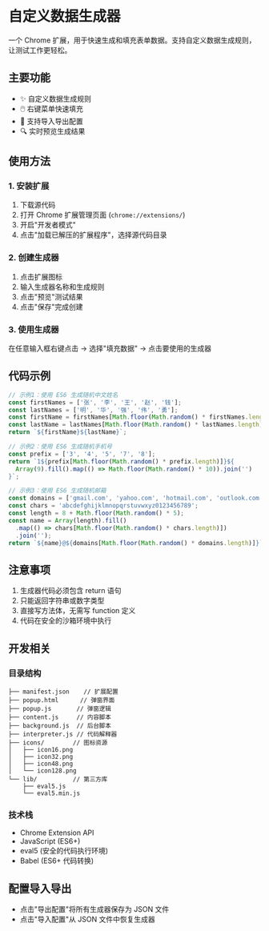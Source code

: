 # 自定义数据生成器

一个 Chrome 扩展，用于快速生成和填充表单数据。支持自定义数据生成规则，让测试工作更轻松。

## 主要功能

- ✨ 自定义数据生成规则
- 🖱️ 右键菜单快速填充
- 💾 支持导入导出配置
- 🔍 实时预览生成结果

## 使用方法

### 1. 安装扩展
1. 下载源代码
2. 打开 Chrome 扩展管理页面 (`chrome://extensions/`)
3. 开启"开发者模式"
4. 点击"加载已解压的扩展程序"，选择源代码目录

### 2. 创建生成器
1. 点击扩展图标
2. 输入生成器名称和生成规则
3. 点击"预览"测试结果
4. 点击"保存"完成创建

### 3. 使用生成器
在任意输入框右键点击 -> 选择"填充数据" -> 点击要使用的生成器

## 代码示例

```javascript
// 示例1：使用 ES6 生成随机中文姓名
const firstNames = ['张', '李', '王', '赵', '钱'];
const lastNames = ['明', '华', '强', '伟', '勇'];
const firstName = firstNames[Math.floor(Math.random() * firstNames.length)];
const lastName = lastNames[Math.floor(Math.random() * lastNames.length)];
return `${firstName}${lastName}`;

// 示例2：使用 ES6 生成随机手机号
const prefix = ['3', '4', '5', '7', '8'];
return `1${prefix[Math.floor(Math.random() * prefix.length)]}${
  Array(9).fill().map(() => Math.floor(Math.random() * 10)).join('')
}`;

// 示例3：使用 ES6 生成随机邮箱
const domains = ['gmail.com', 'yahoo.com', 'hotmail.com', 'outlook.com'];
const chars = 'abcdefghijklmnopqrstuvwxyz0123456789';
const length = 8 + Math.floor(Math.random() * 5);
const name = Array(length).fill()
  .map(() => chars[Math.floor(Math.random() * chars.length)])
  .join('');
return `${name}@${domains[Math.floor(Math.random() * domains.length)]}`;
```

## 注意事项

1. 生成器代码必须包含 return 语句
2. 只能返回字符串或数字类型
3. 直接写方法体，无需写 function 定义
4. 代码在安全的沙箱环境中执行

## 开发相关

### 目录结构
```
├── manifest.json    // 扩展配置
├── popup.html      // 弹窗界面
├── popup.js       // 弹窗逻辑
├── content.js     // 内容脚本
├── background.js  // 后台脚本
├── interpreter.js // 代码解释器
├── icons/        // 图标资源
│   ├── icon16.png
│   ├── icon32.png
│   ├── icon48.png
│   └── icon128.png
└── lib/          // 第三方库
    ├── eval5.js
    └── eval5.min.js
```

### 技术栈

- Chrome Extension API
- JavaScript (ES6+)
- eval5 (安全的代码执行环境)
- Babel (ES6+ 代码转换)

## 配置导入导出

- 点击"导出配置"将所有生成器保存为 JSON 文件
- 点击"导入配置"从 JSON 文件中恢复生成器